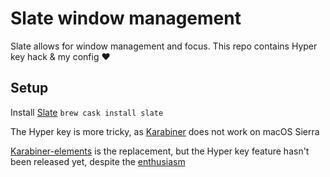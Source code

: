# Slate window management

Slate allows for window management and focus.
This repo contains Hyper key hack & my config :heart:

## Setup
Install [Slate](https://github.com/jigish/slate)
`brew cask install slate`

The Hyper key is more tricky, as [Karabiner](https://pqrs.org/osx/karabiner/) does not work on macOS Sierra

[Karabiner-elements](https://github.com/tekezo/Karabiner-Elements) is the replacement, but the Hyper key feature hasn't been released yet, despite the [enthusiasm](https://github.com/tekezo/Karabiner-Elements/pull/170)

